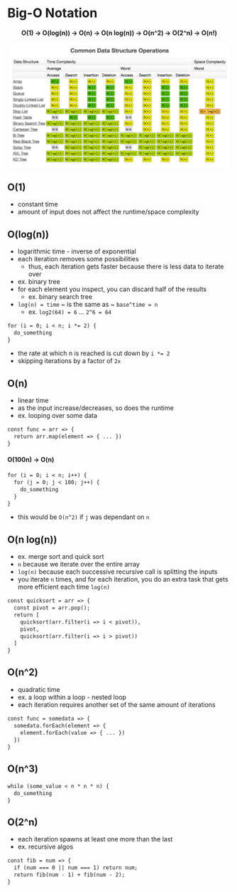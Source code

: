 # Big-O Notation

<p align="center">
  <b>O(1) -> O(log(n)) -> O(n) -> O(n log(n)) -> O(n^2) -> O(2^n) -> O(n!)</b><br>
</p>

![](./big-0.png)

## O(1)
 * constant time
 * amount of input does not affect the runtime/space complexity 

## O(log(n))
  * logarithmic time - inverse of exponential 
  * each iteration removes some possibilities
    * thus, each iteration gets faster because there is less data to iterate over
  * ex. binary tree
  * for each element you inspect, you can discard half of the results
    * ex. binary search tree
  * `log(n) = time` ~ is the same as ~ `base^time = n`
    * ex. `log2(64) = 6` ... `2^6 = 64`
  ```
  for (i = 0; i < n; i *= 2) {
    do_something
  }
  ```
  * the rate at which n is reached is cut down by `i *= 2`
  * skipping iterations by a factor of `2x`

## O(n)
  * linear time
  * as the input increase/decreases, so does the runtime
  * ex. looping over some data
  ```
  const func = arr => {
    return arr.map(element => { ... })
  }
  ```
  #### O(100n) -> O(n)
  ```
  for (i = 0; i < n; i++) {
    for (j = 0; j < 100; j++) {
      do_something
    }
  }
  ```
  * this would be `O(n^2)` if `j` was dependant on `n`

## O(n log(n))
  * ex. merge sort and quick sort
  * `n` because we iterate over the entire array
  * `log(n)` because each successive recursive call is splitting the inputs 
  * you iterate `n` times, and for each iteration, you do an extra task that gets more efficient each time `log(n)`
  ```
  const quicksort = arr => {
    const pivot = arr.pop();
    return [
      quicksort(arr.filter(i => i < pivot)),
      pivot,
      quicksort(arr.filter(i => i > pivot))
    ]
  }
  ```

## O(n^2)
  * quadratic time
  * ex. a loop within a loop - nested loop
  * each iteration requires another set of the same amount of iterations
  ```
  const func = somedata => {
    somedata.forEach(element => {
      element.forEach(value => { ... })
    })
  }
  ```

## O(n^3)
  ```
  while (some_value < n * n * n) {
    do_something
  }
  ```

## O(2^n)
  * each iteration spawns at least one more than the last
  * ex. recursive algos
  ```
  const fib = num => {
    if (num === 0 || num === 1) return num;
    return fib(num - 1) + fib(num - 2);
  }
  ```

